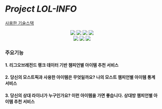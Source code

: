 
# *Project LOL-INFO*

<U>사용한 기술스택</U>
<div align=center>
  <img src="https://img.shields.io/badge/javascript-F7DF1E?style=for-the-badge&logo=javascript&logoColor=black">
  <img src="https://img.shields.io/badge/node.js-339933?style=for-the-badge&logo=Node.js&logoColor=white">
  <img src="https://img.shields.io/badge/express-000000?style=for-the-badge&logo=express&logoColor=white">
  <img src="https://img.shields.io/badge/react-61DAFB?style=for-the-badge&logo=react&logoColor=black">
  <br>
  <img src="https://img.shields.io/badge/ec2-#FF9900?style=for-the-badge&logo=ec2&logoColor=black">
  <img src="https://img.shields.io/badge/nginx-#009639?style=for-the-badge&logo=nginx&logoColor=black">
  <img src="https://img.shields.io/badge/Docker-#2496ED?style=for-the-badge&logo=Docker&logoColor=white">
</div>


### 주요기능
#### 1. 리그오브레전드 랭크 데이터 기반 챔피언별 아이템 추천 서비스

#### 2. 당신의 모스트픽과 사용한 아이템은 무엇일까요? 나의 모스트 챔피언별 아이템 통계 서비스

#### 3. 당신의 상대 라이너가 누구인가요? 이런 아이템을 가면 좋습니다. 상대방 챔피언별 아이템 추천 서비스

